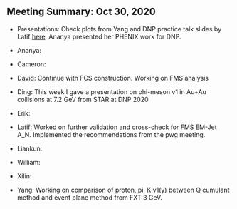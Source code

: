 Meeting Summary: Oct 30, 2020
-----------------------------

- Presentations: Check plots from Yang and DNP practice talk slides by Latif [here](https://drive.google.com/drive/folders/1Xi5UyttaRoudWRJLemkzsClB1K-pz6q1). Ananya presented her PHENIX work for DNP.

- Ananya:

- Cameron:

- David: Continue with FCS construction.  Working on FMS analysis

- Ding: This week I gave a presentation on phi-meson v1 in Au+Au collisions at 7.2 GeV from STAR at DNP 2020

- Erik:

- Latif: Worked on further validation and cross-check for FMS EM-Jet A_N. Implemented the recommendations from the pwg meeting.  

- Liankun:

- William:

- Xilin:

- Yang: Working on comparison of proton, pi, K v1(y) between Q cumulant method and event plane method from FXT 3 GeV.



